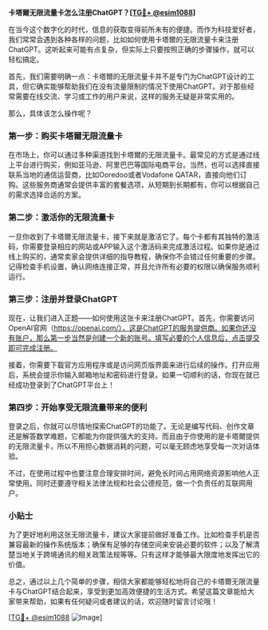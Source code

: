 **卡塔爾无限流量卡怎么注册ChatGPT？[[TG💪+ @esim1088](https://t.me/s/esim1088)]**

在当今这个数字化的时代，信息的获取变得前所未有的便捷。而作为科技爱好者，我们常常会遇到各种各样的问题，比如如何使用卡塔爾的无限流量卡来注册ChatGPT。这听起来可能有点复杂，但实际上只要按照正确的步骤操作，就可以轻松搞定。

首先，我们需要明确一点：卡塔爾的无限流量卡并不是专门为ChatGPT设计的工具，但它确实能够帮助我们在没有流量限制的情况下使用ChatGPT。对于那些经常需要在线交流、学习或工作的用户来说，这样的服务无疑是非常实用的。

那么，具体该怎么操作呢？

### 第一步：购买卡塔爾无限流量卡

在市场上，你可以通过多种渠道找到卡塔爾的无限流量卡。最常见的方式是通过线上平台进行购买，例如亚马逊、阿里巴巴等国际电商平台。当然，也可以选择直接联系当地的通信运营商，比如Ooredoo或者Vodafone QATAR，直接向他们订购。这些服务商通常会提供丰富的套餐选项，从短期到长期都有，你可以根据自己的需求选择合适的方案。

### 第二步：激活你的无限流量卡

一旦你收到了卡塔爾无限流量卡，接下来就是激活它了。每个卡都有其独特的激活码，你需要登录相应的网站或APP输入这个激活码来完成激活过程。如果你是通过线上购买的，通常卖家会提供详细的指导教程，确保你不会错过任何重要的步骤。记得检查手机设置，确认网络连接正常，并且允许所有必要的权限以确保服务顺利运行。

### 第三步：注册并登录ChatGPT

现在，让我们进入正题——如何使用这张卡来注册ChatGPT。首先，你需要访问OpenAI官网（https://openai.com/），这是ChatGPT的服务提供商。如果你还没有账户，那么第一步当然是创建一个新的账号。填写必要的个人信息后，点击提交即可完成注册。

接着，你需要下载官方应用程序或是访问网页版界面来进行后续的操作。打开应用后，系统会提示你输入邮箱地址和密码进行登录。如果一切顺利的话，你现在就已经成功登录到了ChatGPT平台上！

### 第四步：开始享受无限流量带来的便利

登录之后，你就可以尽情地探索ChatGPT的功能了。无论是编写代码、创作文章还是解答数学难题，它都能为你提供强大的支持。而且由于你使用的是卡塔爾提供的无限流量卡，所以不用担心数据消耗的问题，可以毫无顾虑地享受每一次对话体验。

不过，在使用过程中也要注意合理安排时间，避免长时间占用网络资源影响他人正常使用。同时还要遵守相关法律法规和社会公德规范，做一个负责任的互联网用户。

### 小贴士

为了更好地利用这张无限流量卡，建议大家提前做好准备工作。比如检查手机是否兼容最新的操作系统版本；确保有足够的存储空间来安装必要的软件；以及了解清楚当地关于跨境通讯的相关政策法规等等。只有这样才能够最大限度地发挥出它的价值。

总之，通过以上几个简单的步骤，相信大家都能够轻松地将自己的卡塔爾无限流量卡与ChatGPT结合起来，享受到更加高效便捷的生活方式。希望这篇文章能给大家带来帮助，如果有任何疑问或者建议的话，欢迎随时留言讨论哦！

[[TG💪+ @esim1088](https://t.me/s/esim1088) ![Image](https://i.postimg.cc/4NQfJmqS/Snipaste-2025-05-13-00-14-12.png)]